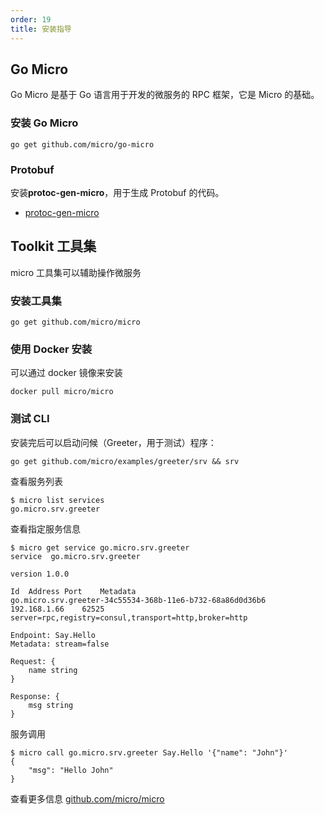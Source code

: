 ```yaml
---
order: 19
title: 安装指导
---
```


## Go Micro

Go Micro 是基于 Go 语言用于开发的微服务的 RPC 框架，它是 Micro 的基础。

### 安装 Go Micro

```
go get github.com/micro/go-micro
```

### Protobuf

安装**protoc-gen-micro**，用于生成 Protobuf 的代码。

- [protoc-gen-micro](https://github.com/micro/protoc-gen-micro)

## Toolkit 工具集

micro 工具集可以辅助操作微服务

### 安装工具集

```
go get github.com/micro/micro
```

### 使用 Docker 安装

可以通过 docker 镜像来安装

```
docker pull micro/micro
```

### 测试 CLI

安装完后可以启动问候（Greeter，用于测试）程序：

```shell
go get github.com/micro/examples/greeter/srv && srv
```

查看服务列表

```shell
$ micro list services
go.micro.srv.greeter
```

查看指定服务信息

```shell
$ micro get service go.micro.srv.greeter
service  go.micro.srv.greeter

version 1.0.0

Id	Address	Port	Metadata
go.micro.srv.greeter-34c55534-368b-11e6-b732-68a86d0d36b6	192.168.1.66	62525	server=rpc,registry=consul,transport=http,broker=http

Endpoint: Say.Hello
Metadata: stream=false

Request: {
	name string
}

Response: {
	msg string
}
```

服务调用

```shell
$ micro call go.micro.srv.greeter Say.Hello '{"name": "John"}'
{
	"msg": "Hello John"
}
```

查看更多信息 [github.com/micro/micro](https://github.com/micro/micro)
